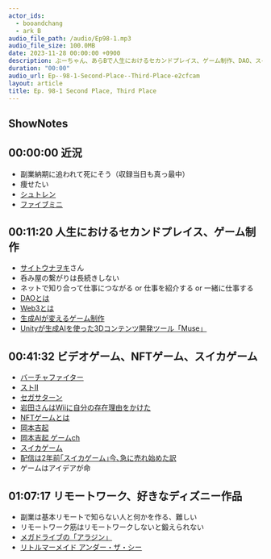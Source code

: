 ```yaml
---
actor_ids:
  - booandchang
  - ark_B
audio_file_path: /audio/Ep98-1.mp3
audio_file_size: 100.0MB
date: 2023-11-28 00:00:00 +0900
description: ぶーちゃん、あらBで人生におけるセカンドプレイス、ゲーム制作、DAO、スイカゲーム、リモートワーク、好きなディズニー作品などについて話しました。
duration: "00:00"
audio_url: Ep--98-1-Second-Place--Third-Place-e2cfcam
layout: article
title: Ep. 98-1 Second Place, Third Place
---
```


## ShowNotes

## 00:00:00 近況

* 副業納期に追われて死にそう（収録当日も真っ最中）
* 痩せたい
* [シュトレン](https://ja.wikipedia.org/wiki/%E3%82%B7%E3%83%A5%E3%83%88%E3%83%AC%E3%83%B3)
* [ファイブミニ](https://www.otsuka.co.jp/fib/)

## 00:11:20 人生におけるセカンドプレイス、ゲーム制作

* [サイトウナヲキ](https://twitter.com/sai_enlightened)さん
* 呑み屋の繋がりは長続きしない
* ネットで知り合って仕事につながる or 仕事を紹介する or 一緒に仕事する
* [DAOとは](https://coincheck.com/ja/article/513)
* [Web3とは](https://aws.amazon.com/jp/what-is/web3/)
* [生成AIが変えるゲーム制作](https://toyokeizai.net/articles/-/698242)
* [Unityが生成AIを使った3Dコンテンツ開発ツール「Muse」](https://www.moguravr.com/unity-muse-sentis/)

## 00:41:32 ビデオゲーム、NFTゲーム、スイカゲーム

* [バーチャファイター](https://ja.wikipedia.org/wiki/%E3%83%90%E3%83%BC%E3%83%81%E3%83%A3%E3%83%95%E3%82%A1%E3%82%A4%E3%82%BF%E3%83%BC)
* [ストⅡ](https://ja.wikipedia.org/wiki/%E3%82%B9%E3%83%88%E3%83%AA%E3%83%BC%E3%83%88%E3%83%95%E3%82%A1%E3%82%A4%E3%82%BF%E3%83%BCII)
* [セガサターン](https://www.sega.jp/history/hard/segasaturn/)
* [岩田さんはWiiに自分の存在理由をかけた](https://www.itmedia.co.jp/business/articles/1606/29/news017.html)
* [NFTゲームとは](https://coincheck.com/ja/article/462)
* [岡本吉起](https://ja.wikipedia.org/wiki/%E5%B2%A1%E6%9C%AC%E5%90%89%E8%B5%B7)
* [岡本吉起 ゲームch](https://www.youtube.com/channel/UCjuSyACqtoJEm3A1X87Zi6Q)
* [スイカゲーム](https://store-jp.nintendo.com/list/software/70010000043363.html)
* [配信は2年前｢スイカゲーム｣今､急に売れ始めた訳](https://toyokeizai.net/articles/-/707772)
* ゲームはアイデアが命

## 01:07:17 リモートワーク、好きなディズニー作品

* 副業は基本リモートで知らない人と何かを作る、難しい
* リモートワーク筋はリモートワークしないと鍛えられない
* [メガドライブの「アラジン」](https://g16.hatenablog.com/entry/2019/05/20/225044)
* [リトルマーメイド アンダー・ザ・シー](https://www.youtube.com/watch?v=cwSiPuRODpw)